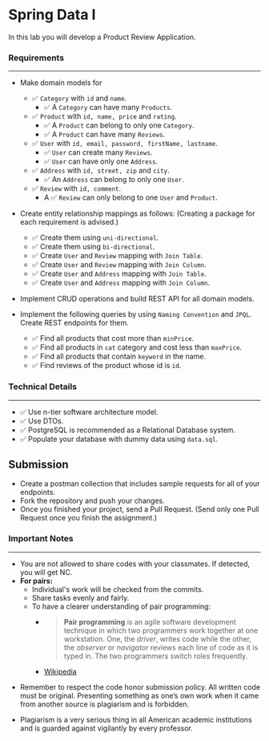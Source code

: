 
# Spring Data I

In this lab you will develop a Product Review Application.

###  Requirements
---
* Make domain models for
	* ✅ `Category` with `id` and `name`.
		* ✅ A `Category` can have many `Products`.
	* ✅ `Product` with `id, name, price` and `rating`.
		* ✅ A `Product` can belong to only one `Category`.
		* ✅ A `Product` can have many `Reviews`.
	* ✅ `User` with `id, email, password, firstName, lastname`.
		* ✅ `User` can create many `Reviews`.
		* ✅ `User` can have only one `Address`.
	* ✅ `Address` with `id, street, zip` and `city`.
		* ✅ An `Address` can belong to only one `User`. 
	* ✅ `Review` with `id, comment`.
	  * A ✅ `Review` can only belong to one `User` and `Product`.
* Create entity relationship mappings as follows: (Creating a package for each requirement is advised.)
	* ✅ Create them using `uni-directional`.
	* ✅ Create them using `bi-directional`.
	* ✅ Create `User` and `Review` mapping with  `Join Table`.
	* ✅ Create `User` and `Review` mapping with  `Join Column`.
	* ✅ Create `User` and `Address` mapping with  `Join Table`.
	* ✅ Create `User` and `Address` mapping with  `Join Column`.

* Implement CRUD operations and build REST API for all domain models.

* Implement the following queries by using `Naming Convention` and `JPQL`. Create REST endpoints for them.
	* ✅ Find all products that cost more than `minPrice`.
	* ✅ Find all products in `cat` category and cost less than `maxPrice`.
	* ✅ Find all products that contain `keyword` in the name.
	* ✅ Find reviews of the product whose id is `id`. 

### Technical Details
---
* ✅ Use n-tier software architecture model.
* ✅ Use DTOs.
* ✅ PostgreSQL is recommended as a Relational Database system.
* ✅ Populate your database with dummy data using `data.sql`.


## Submission

* Create a postman collection that includes sample requests for all of your endpoints.
* Fork the repository and push your changes.
* Once you finished your project, send a Pull Request. (Send only one Pull Request once you finish the assignment.)

### Important Notes
---

 * You are not allowed to share codes with your classmates. If detected, you will get NC.
 * **For pairs:**
	 * Individual's work will be checked from the commits.
	 *  Share tasks evenly and fairly.
	 *  To have a clearer understanding of pair programming:
		 *  > **Pair programming** is an agile software development technique in which two programmers work together at one workstation. One, the _driver_, writes code while the other, the _observer_ or _navigator_ reviews each line of code as it is typed in. The two programmers switch roles frequently. 
		 * [Wikipedia](https://en.wikipedia.org/wiki/Pair_programming#:~:text=Pair%20programming%20is%20an%20agile,two%20programmers%20switch%20roles%20frequently.)

-   Remember to respect the code honor submission policy. All written code must be original. Presenting something as one’s own work when it came from another source is plagiarism and is forbidden.
    
-   Plagiarism is a very serious thing in all American academic institutions and is guarded against vigilantly by every professor.

